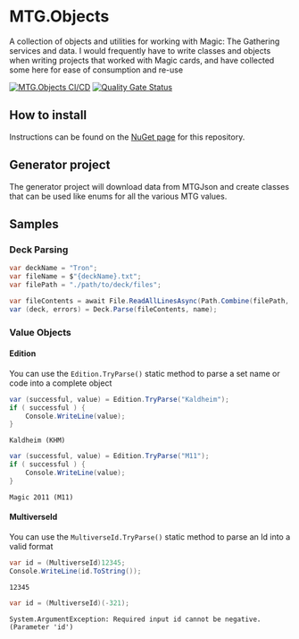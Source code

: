 # MTG.Objects

A collection of objects and utilities for working with Magic: The Gathering services and data. I would frequently have to write classes and objects when writing projects
that worked with Magic cards, and have collected some here for ease of consumption and re-use

[![MTG.Objects CI/CD](https://github.com/Greven145/MTG.Objects/actions/workflows/MTG.Objects-CICD.yml/badge.svg)](https://github.com/Greven145/MTG.Objects/actions/workflows/MTG.Objects-CICD.yml)
[![Quality Gate Status](https://sonarcloud.io/api/project_badges/measure?project=Greven145_MTG.Objects&metric=alert_status)](https://sonarcloud.io/summary/new_code?id=Greven145_MTG.Objects)


## How to install

Instructions can be found on the [NuGet page](TBD) for this repository.

## Generator project

The generator project will download data from MTGJson and create classes that can be used like enums for all the various MTG values.

## Samples

### Deck Parsing

```csharp
var deckName = "Tron";
var fileName = $"{deckName}.txt";
var filePath = "./path/to/deck/files";

var fileContents = await File.ReadAllLinesAsync(Path.Combine(filePath, fileName));
var (deck, errors) = Deck.Parse(fileContents, name);
```

### Value Objects

#### Edition

You can use the `Edition.TryParse()` static method to parse a set name or code into a complete object

```csharp
var (successful, value) = Edition.TryParse("Kaldheim");
if ( successful ) {
    Console.WriteLine(value);
}
```

```text
Kaldheim (KHM)
```

```csharp
var (successful, value) = Edition.TryParse("M11");
if ( successful ) {
    Console.WriteLine(value);
}
```

```text
Magic 2011 (M11)
```

#### MultiverseId

You can use the `MultiverseId.TryParse()` static method to parse an Id into a valid format

```csharp
var id = (MultiverseId)12345;
Console.WriteLine(id.ToString());
```

```text
12345
```

```csharp
var id = (MultiverseId)(-321);
```

```text
System.ArgumentException: Required input id cannot be negative. (Parameter 'id')
```